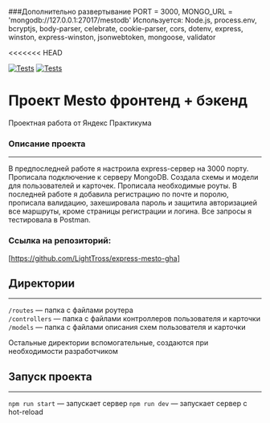 ###Дополнительно развертывание
PORT = 3000, MONGO_URL = 'mongodb://127.0.0.1:27017/mestodb'
Используется: Node.js, process.env, bcryptjs, body-parser, celebrate, cookie-parser, cors, dotenv, express, winston, express-winston, jsonwebtoken, mongoose, validator

<<<<<<< HEAD

[![Tests](../../actions/workflows/tests-13-sprint.yml/badge.svg)](../../actions/workflows/tests-13-sprint.yml) [![Tests](../../actions/workflows/tests-14-sprint.yml/badge.svg)](../../actions/workflows/tests-14-sprint.yml)
# **Проект Mesto фронтенд + бэкенд**
Проектная работа от Яндекс Практикума

### Описание проекта
--------------------
В предпоследней работе я  настроила express-сервер на 3000 порту. Прописала подключение к серверу MongoDB. Создала схемы и модели для пользователей и карточек. Прописала необходимые роуты. В последней работе я добавила регистрацию по почте и поролю, прописала валидацию, захешировала пароль и защитила авторизацией все маршруты, кроме страницы регистрации и логина. Все запросы я тестировала в Postman.

### Ссылка на репозиторий:
[https://github.com/LightTross/express-mesto-gha]

## Директории
-------------
`/routes` — папка с файлами роутера  
`/controllers` — папка с файлами контроллеров пользователя и карточки   
`/models` — папка с файлами описания схем пользователя и карточки  
  
Остальные директории вспомогательные, создаются при необходимости разработчиком

## Запуск проекта
-----------------
`npm run start` — запускает сервер
`npm run dev` — запускает сервер с hot-reload
